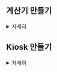## 계산기 만들기
<details>
    <summary>자세히</summary>
  
- - -
### 1. 첫번째 계산기 (절차지향)

* 입력 : 양의 정수를 입력받고, 'Scanner' 클래스를 사용해 사칙연산 기호를 입력받아 계산을 수행합니다.

* 오류 처리 : 잘못된 입력이나 오류가 발생할 경우, 해당 오류 메시지를 출력합니다. 특히 나눗셈에서 분모가 0일 경우 "분모가 0이 될 수 없습니다."를 출력합니다.

* 특징 : 기본적인 사칙연산(덧셈,뺄셈,곱셈,나눗셈)을 지원합니다.

[코드 보기 - cal1](https://github.com/HEEHYUN0221/javapracs/tree/main/cal1)

- - -

### 2. 두번째 계산기

* 설계 : 각 사칙연산(덧셈, 뺄셈, 곱셈, 나눗셈)을 별도의 클래스로 분리하고, 'Calculator' 클래스에서 이를 사용할 수 있도록 설계했습니다.

* 입력 관리 : 'Queue' 자료 구조를 사용하여 연산 기록을 저장합니다.

* 기능 추가 : 가장 먼저 저장된 데이터를 삭제하는 메소드를 'Queue'를 활용해 구현했습니다.

* 캡슐화 : 필드에 직접 접근하지 않도록 'Getter'와 'Setter' 메소드를 구현하여 데이터 보호를 강화했습니다.

* 오류 처리 : 첫 번째 버전과 마찬가지로 오류 처리를 통해 잘못된 입력에 대한 예외 메시지를 출력합니다.

[코드 보기 - cal2](https://github.com/HEEHYUN0221/javapracs/tree/main/cal2)

- - -

### 3. 세번째 계산기 (제네릭, ENUM 활용)

* 입력 : 'double' 타입의 숫자를 입력받아 보다 정밀한 계산이 가능합니다.

* 연산자 관리 : 기존의 사칙연산 기호 대신, ENUM 타입을 사용하여 연산자를 관리합니다. 사용자는 'ADD', 'SUB', 'MUL','DIV'와 같은 키워드를 대소문자 구분 없이 입력할 수 있습니다.

* 사칙연산 통합 : 별도의 클래스로 분리했던 사칙연산을 하나의 'ENUM' 타입으로 통합하여 관리합니다. 이를 통해 코드가 간결해지고 유지보수가 용이해졌습니다.

* 결과값 비교 기능 : 연산 후 저장된 결과값이 있을 경우, 현재 연산의 결과값보다 큰 값을 출력하는 기능을 추가했습니다. 이 기능은 람다(Lambda)와 스트림(Stream) API를 활용하여 구현되었습니다.

* 제네릭 타입 : 'ArithmeticCalculator' 클래스는 피연산자를 여러 타입으로 받을 수 있도록 제네릭 타입으로 변경되었습니다. 이를 통해 다양한 데이터 타입에 대해 유연하게 계산을 수행할 수 있습니다.

[코드 보기 - cal3](https://github.com/HEEHYUN0221/javapracs/tree/main/cal3)

- - -

### 4. 네번째 계산기(가장 초기 계산기 구현)

* 입력 : 사용자는 하나의 문자열로 연산식을 입력합니다. 예를 들어 '5+3' 같은 형식으로 입력하게 됩니다. 이 때 연산자 분리를 위해 정규식을 사용합니다.

* 연산 수행 : Calculator 클래스는 각 연산을 처리하는 역할을 합니다. 연산자는 문자열로 전달되며, 이를 기반으로 사칙연산을 수행하는 개별 클래스를 호출합니다.

* 사칙연산 클래스 : 각 연산 클래스는 AddOperation, SubstractOperation, MultiplyOperation, DivideOperation 으로 각각의 연산을 담당하는 메소드를 가지고 있습니다.

* 오류 처리 : 잘못된 연산자가 입력되었을 경우 "Invalid operator"라는 메시지를 출력합니다.

[코드 보기 - step3](https://github.com/HEEHYUN0221/javapracs/tree/main/step3)

- - -

### 5. 다섯번째 계산기 (추상 클래스 활용)

* 추상 클래스 활용 : AbstractOperation 이라는 추상 클래스를 정의하고, 각 연산(AddOperation, SubstractOperation, MultiplyOperation, DivideOperation)이 이를 상속받아 구체적인 연산 로직을 구현합니다.

* 코드 확장 : Calculator 클래스는 AbstractOperation 객체를 받아 연산을 수행하며, 사용자는 어떤 연산이든 쉽게 확장할 수 있습니다.

* 코드 간소화 : 이전 버전에서는 각 연산마다 조건문(if-else)으로 처리했으나, 이번 버전에서는 추상 클래스와 다형성을 활용하여 이러한 조건문을 제거했습니다. 각 연산은 해당 연산에 맞는 클래스를 인스턴스화하여 처리되므로 코드가 훨씬 간결해졌습니다.

[코드 보기 - step4](https://github.com/HEEHYUN0221/javapracs/tree/main/step4)

- - -

### 6. 여섯번째 계산기 (입력 처리 분리, 예외 처리 추가)

* 입력 처리 분리 : 메인 클래스에서 입력을 직접 처리하던 부분이 'Calculator'클래스로 분리되었습니다. 이를 통해 메인 클래스는 계산기 실행의 흐름만 담당하고, 입력과 관련된 로직은 별도의 클래스로 위임되어 코드의 응집도가 높아졌습니다.

* 예외 처리 : 잘못된 입력이나 예상치 못한 오류가 발생할 경우, BadInputException을 통해 예외 처리를 수행합니다. 특히 숫자가 아닌 값이 입력되거나, 허용되지 않은 연산자가 입력될 때 적절한 예외 메시지를 출력합니다. InputMismatchException과 같은 표준 예외를 처리하여 사용자에게 명확한 오류 메시지를 제공하고 프로그램이 중단되지 않도록 했습니다.

* 입력값 검증 : Parser 클래스에서 사용자가 입력한 값이 올바른지 정규식을 통해 확인합니다. 사용자가 입력한 값이 올바르면 값들을 Calculator 객체에 설정하고 모든 입력이 완료되면 executeCalculator() 메소드를 통해 계산을 실행합니다. 해당 메소드는 내부적으로 Calculator 객체의 calculate() 메소드를 호출하여 결과값을 반환합니다.

[코드 보기 - step5](https://github.com/HEEHYUN0221/javapracs/tree/main/step5)

</details>

## Kiosk 만들기

<details>
    <summary>자세히</summary>

- - - 


<details>
    <summary>### 1. 첫번째 키오스크</summary>
* 햄버거 메뉴 출력

* 사용자 입력 처리(숫자 입력)

* 잘못된 입력에 대한 예외 처리 : 숫자가 아닌 값을 입력했을 때 'InputMismatchException' 처리, 메뉴 번호 범위(0-4)를 벗어난 값을 입력했을 때 메시지 출력

* 0을 입력하면 프로그램 종료

[코드 보기 - kiosk-1](https://github.com/HEEHYUN0221/javapracs/tree/main/questkiosk/s1)

  
```mermaid
classDiagram
    class KioskMain {
        +main(String[] args) void
    }

    class MenuItem {
        -String menuName
        -double menuPrice
        -String menuDescription
        +MenuItem(String menuName, double menuPrice, String menuDescription)
        +toString() String
    }

    KioskMain --> MenuItem : "사용"
mermaid```

</details>


- - -

### 2. 두번째 키오스크

* 메뉴 데이터 초기화 : KioskMain 클래스에서 MenuItem 객체를 생성하고 리스트에 추가합니다, 메뉴 리스트는 Kiosk 클래스에 전달 됩니다.

* 키오스크 실행 : Kiosk 클래스는 전달 받은 메뉴 리스트를 출력하고 사용자 입력을 처리합니다.

```mermaid
classDiagram
    class KioskMain {
        +main(String[] args) void
    }

    class Kiosk {
        -List~MenuItem~ menus
        +Kiosk(List~MenuItem~ menus)
        +start() void
    }

    class MenuItem {
        -String menuName
        -double menuPrice
        -String menuDescription
        +MenuItem(String menuName, double menuPrice, String menuDescription)
        +toString() String
    }

    KioskMain --> Kiosk : "사용"
    Kiosk --> MenuItem : "사용"
mermaid```

[코드 보기 - kiosk-2](https://github.com/HEEHYUN0221/javapracs/tree/main/questkiosk/s3)

### 3. 세번째 키오스크

* 카테고리 기능 : 다양한 메뉴 카테고리 관리, 카테고리별로 하위 메뉴를 출력 및 선택 가능

```mermaid
classDiagram
    class Kiosk {
        -List~Menu~ menus
        +Kiosk(Menu menus)
        +addMenu(Menu menus) void
        +start() void
    }

    class Menu {
        -String category
        -List~MenuItem~ menus
        +Menu(String category, List~MenuItem~ menuItem)
        +printMenus() void
        +getCategory() String
        +getMenus() List~MenuItem~
    }

    class MenuItem {
        -String menuName
        -double menuPrice
        -String menuDescription
        +MenuItem(String menuName, double menuPrice, String menuDescription)
        +toString() String
    }

    Kiosk --> Menu : "사용"
    Menu --> MenuItem : "포함"
mermaid```

[코드 보기 -kiosk-3](https://github.com/HEEHYUN0221/javapracs/tree/main/questkiosk/s4)
    

    </details>
